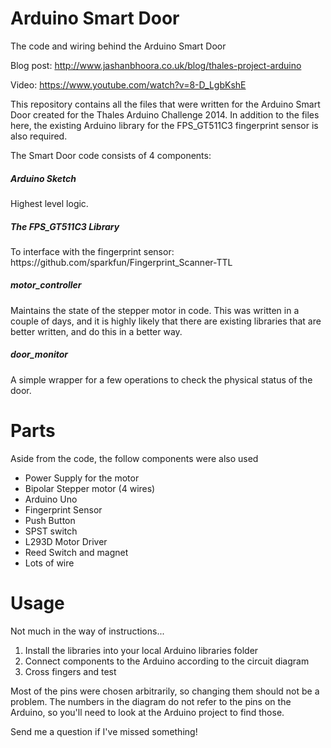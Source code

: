 # Arduino Smart Door
The code and wiring behind the Arduino Smart Door

Blog post: http://www.jashanbhoora.co.uk/blog/thales-project-arduino

Video: https://www.youtube.com/watch?v=8-D_LgbKshE

This repository contains all the files that were written for the Arduino Smart Door created for the Thales Arduino Challenge 2014.
In addition to the files here, the existing Arduino library for the FPS_GT511C3 fingerprint sensor is also required.

The Smart Door code consists of 4 components:

<h5>Arduino Sketch</h5>
<p>Highest level logic.</p>

<h5>The FPS_GT511C3 Library</h5>
<p>To interface with the fingerprint sensor: https://github.com/sparkfun/Fingerprint_Scanner-TTL</p>

<h5>motor_controller</h5>
<p>Maintains the state of the stepper motor in code. This was written in a couple of days, and it is highly likely that there are existing libraries that are better written, and do this in a better way.</p>

<h5>door_monitor</h5>
<p>A simple wrapper for a few operations to check the physical status of the door.</p>

# Parts
<p>Aside from the code, the follow components were also used</p>
<ul>
    <li>Power Supply for the motor</li>
    <li>Bipolar Stepper motor (4 wires)</li>
    <li>Arduino Uno</li>
    <li>Fingerprint Sensor</li>
    <li>Push Button</li>
    <li>SPST switch</li>
    <li>L293D Motor Driver</li>
    <li>Reed Switch and magnet</li>
    <li>Lots of wire</li>
</ul>

# Usage
<p>Not much in the way of instructions...<p>
<ol>
    <li>Install the libraries into your local Arduino libraries folder</li>
    <li>Connect components to the Arduino according to the circuit diagram</li>
    <li>Cross fingers and test</li>
</ol>

<p>Most of the pins were chosen arbitrarily, so changing them should not be a problem. The numbers in the diagram do not refer to the pins on the Arduino, so you'll need to look at the Arduino project to find those.</p>
<p>Send me a question if I've missed something!</p>
